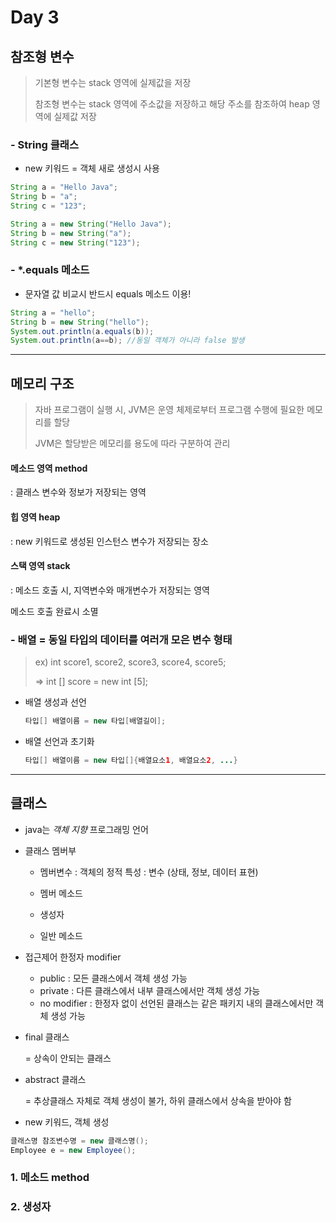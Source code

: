 # Day 3

## 참조형 변수

> 기본형 변수는 stack 영역에 실제값을 저장
>
> 참조형 변수는 stack 영역에 주소값을 저장하고 해당 주소를 참조하여 heap 영역에 실제값 저장 

### - String 클래스

+ new 키워드 = 객체 새로 생성시 사용

```java
String a = "Hello Java";
String b = "a";
String c = "123";

String a = new String("Hello Java");
String b = new String("a");
String c = new String("123");
```

### - *.equals 메소드

+ 문자열 값 비교시 반드시 equals 메소드 이용!

```java
String a = "hello";
String b = new String("hello");
System.out.println(a.equals(b));
System.out.println(a==b); //동일 객체가 아니라 false 발생
```



***

## 메모리 구조

> 자바 프로그램이 실행 시, JVM은 운영 체제로부터 프로그램 수행에 필요한 메모리를 할당
>
>  JVM은 할당받은 메모리를 용도에 따라 구분하여 관리

#### 메소드 영역 method

: 클래스 변수와 정보가 저장되는 영역

#### 힙 영역 heap

: new 키워드로 생성된 인스턴스 변수가 저장되는 장소

#### 스택 영역 stack

: 메소드 호출 시, 지역변수와 매개변수가 저장되는 영역

 메소드 호출 완료시 소멸



### - 배열 =  동일 타입의 데이터를 여러개 모은 변수 형태

> ex) int score1, score2, score3, score4, score5;
>
> => int [] score = new int [5];

+ 배열 생성과 선언

  ```java
  타입[] 배열이름 = new 타입[배열길이];
  ```

+ 배열 선언과 초기화

  ```java
  타입[] 배열이름 = new 타입[]{배열요소1, 배열요소2, ...}
  ```



***

## 클래스

+ java는 *객체 지향* 프로그래밍 언어

+ 클래스 멤버부

  + 멤버변수 : 객체의 정적 특성 : 변수 (상태, 정보, 데이터 표현)

  + 멤버 메소드 

  + 생성자 

  + 일반 메소드 

  

+ 접근제어 한정자 modifier

  + public : 모든 클래스에서 객체 생성 가능
  + private : 다른 클래스에서 내부 클래스에서만 객체 생성 가능
  + no modifier : 한정자 없이 선언된 클래스는 같은 패키지 내의 클래스에서만 객체 생성 가능

  

+ final 클래스

  = 상속이 안되는 클래스

+ abstract 클래스

  = 추상클래스 자체로 객체 생성이 불가, 하위 클래스에서 상속을 받아야 함



+ new 키워드, 객체 생성

```java
클래스명 참조변수명 = new 클래스명();
Employee e = new Employee();
```



### 1. 메소드 method

### 2. 생성자

